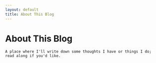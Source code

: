 ```yaml
---
layout: default
title: About This Blog
---
```


<div class="post">
	<h1 class="pageTitle">About This Blog</h1>
	<p class="intro">

    A place where I'll write down some thoughts I have or things I do; read along if you'd like.
  </p>
</div>
